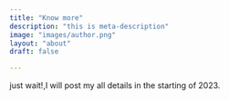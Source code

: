 ```yaml
---
title: "Know more"
description: "this is meta-description"
image: "images/author.png"
layout: "about"
draft: false

---
```


just wait!,I will post my all details in the starting of 2023. 
